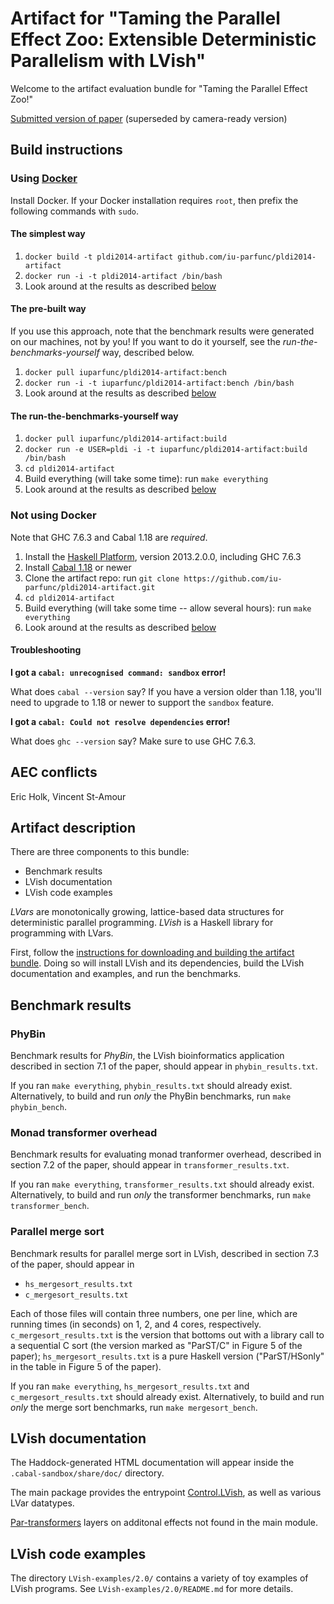 # Artifact for "Taming the Parallel Effect Zoo: Extensible Deterministic Parallelism with LVish"

Welcome to the artifact evaluation bundle for "Taming the Parallel
Effect Zoo!"

[Submitted version of paper](submitted.pdf) (superseded by camera-ready version)

## Build instructions

### Using [Docker](http://www.docker.io/)

Install Docker. If your Docker installation requires `root`, then
prefix the following commands with `sudo`.

#### The simplest way

  1. `docker build -t pldi2014-artifact github.com/iu-parfunc/pldi2014-artifact`
  2. `docker run -i -t pldi2014-artifact /bin/bash`
  3. Look around at the results as described [below](#artifact-description)

#### The pre-built way

If you use this approach, note that the benchmark results were
generated on our machines, not by you!  If you want to do it yourself,
see the _run-the-benchmarks-yourself_ way, described below.

  1. `docker pull iuparfunc/pldi2014-artifact:bench`
  2. `docker run -i -t iuparfunc/pldi2014-artifact:bench /bin/bash`
  3. Look around at the results as described [below](#artifact-description)

#### The run-the-benchmarks-yourself way

  1. `docker pull iuparfunc/pldi2014-artifact:build`
  2. `docker run -e USER=pldi -i -t iuparfunc/pldi2014-artifact:build /bin/bash`
  3. `cd pldi2014-artifact`
  4. Build everything (will take some time): run `make everything`
  5. Look around at the results as described [below](#artifact-description)

### Not using Docker

Note that GHC 7.6.3 and Cabal 1.18 are _required_.

  1. Install the [Haskell Platform](http://www.haskell.org/platform/), version 2013.2.0.0, including GHC 7.6.3
  2. Install [Cabal 1.18](http://www.haskell.org/cabal/download.html) or newer
  3. Clone the artifact repo: run `git clone
  https://github.com/iu-parfunc/pldi2014-artifact.git`
  4. `cd pldi2014-artifact`
  5. Build everything (will take some time -- allow several hours): run `make everything`
  6. Look around at the results as described [below](#artifact-description)

#### Troubleshooting

**I got a `cabal: unrecognised command: sandbox` error!**

What does `cabal --version` say?  If you have a version older than 1.18, you'll need to upgrade to 1.18 or newer to support the `sandbox` feature.

**I got a `cabal: Could not resolve dependencies` error!**

What does `ghc --version` say?  Make sure to use GHC 7.6.3.

## AEC conflicts

Eric Holk, Vincent St-Amour

## Artifact description

There are three components to this bundle:

  * Benchmark results
  * LVish documentation
  * LVish code examples
  
_LVars_ are monotonically growing, lattice-based data structures for
deterministic parallel programming. _LVish_ is a Haskell library for
programming with LVars.
  
First, follow the
[instructions for downloading and building the artifact bundle](#build-instructions).
Doing so will install LVish and its dependencies, build the LVish
documentation and examples, and run the benchmarks.

## Benchmark results 

### PhyBin

Benchmark results for _PhyBin_, the LVish bioinformatics application
described in section 7.1 of the paper, should appear in
`phybin_results.txt`.

If you ran `make everything`, `phybin_results.txt` should already
exist.  Alternatively, to build and run _only_ the PhyBin benchmarks,
run `make phybin_bench`.

### Monad transformer overhead

Benchmark results for evaluating monad tranformer overhead, described
in section 7.2 of the paper, should appear in
`transformer_results.txt`.

If you ran `make everything`, `transformer_results.txt` should already
exist.  Alternatively, to build and run _only_ the transformer
benchmarks, run `make transformer_bench`.

### Parallel merge sort

Benchmark results for parallel merge sort in LVish, described in
section 7.3 of the paper, should appear in

  * `hs_mergesort_results.txt`
  * `c_mergesort_results.txt`
  
Each of those files will contain three numbers, one per line, which
are running times (in seconds) on 1, 2, and 4 cores, respectively.
`c_mergesort_results.txt` is the version that bottoms out with a
library call to a sequential C sort (the version marked as "ParST/C"
in Figure 5 of the paper); `hs_mergesort_results.txt` is a pure
Haskell version ("ParST/HSonly" in the table in Figure 5 of the
paper).

If you ran `make everything`, `hs_mergesort_results.txt` and
`c_mergesort_results.txt` should already exist.  Alternatively, to
build and run _only_ the merge sort benchmarks, run `make
mergesort_bench`.

## LVish documentation

The Haddock-generated HTML documentation will appear inside the
 `.cabal-sandbox/share/doc/` directory.
 
The main package provides the entrypoint [Control.LVish](http://htmlpreview.github.io/?https://github.com/iu-parfunc/pldi2014-artifact/blob/master/apidocs/lvish-2.0/html/index.html), as well as various LVar datatypes.

[Par-transformers](http://htmlpreview.github.io/?https://github.com/iu-parfunc/pldi2014-artifact/blob/master/apidocs/par-transformers-1.1/html/index.html) layers on additonal effects not found in the main module.

## LVish code examples

The directory `LVish-examples/2.0/` contains a variety of toy examples
of LVish programs.  See `LVish-examples/2.0/README.md` for more
details.
